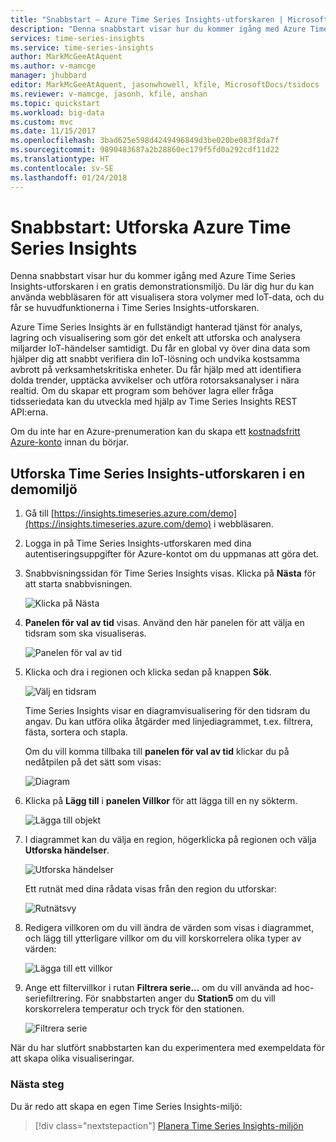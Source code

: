```yaml
---
title: "Snabbstart – Azure Time Series Insights-utforskaren | Microsoft Docs"
description: "Denna snabbstart visar hur du kommer igång med Azure Time Series Insights-utforskaren i webbläsaren för att visualisera stora IoT-datavolymer. Titta på huvudfunktionerna i en demomiljö."
services: time-series-insights
ms.service: time-series-insights
author: MarkMcGeeAtAquent
ms.author: v-mamcge
manager: jhubbard
editor: MarkMcGeeAtAquent, jasonwhowell, kfile, MicrosoftDocs/tsidocs
ms.reviewer: v-mamcge, jasonh, kfile, anshan
ms.topic: quickstart
ms.workload: big-data
ms.custom: mvc
ms.date: 11/15/2017
ms.openlocfilehash: 3bad625e598d4249496849d3be020be083f8da7f
ms.sourcegitcommit: 9890483687a2b28860ec179f5fd0a292cdf11d22
ms.translationtype: HT
ms.contentlocale: sv-SE
ms.lasthandoff: 01/24/2018
---
```

# <a name="quickstart-explore-azure-time-series-insights"></a>Snabbstart: Utforska Azure Time Series Insights
Denna snabbstart visar hur du kommer igång med Azure Time Series Insights-utforskaren i en gratis demonstrationsmiljö. Du lär dig hur du kan använda webbläsaren för att visualisera stora volymer med IoT-data, och du får se huvudfunktionerna i Time Series Insights-utforskaren. 

Azure Time Series Insights är en fullständigt hanterad tjänst för analys, lagring och visualisering som gör det enkelt att utforska och analysera miljarder IoT-händelser samtidigt. Du får en global vy över dina data som hjälper dig att snabbt verifiera din IoT-lösning och undvika kostsamma avbrott på verksamhetskritiska enheter. Du får hjälp med att identifiera dolda trender, upptäcka avvikelser och utföra rotorsaksanalyser i nära realtid.  Om du skapar ett program som behöver lagra eller fråga tidsseriedata kan du utveckla med hjälp av Time Series Insights REST API:erna.

Om du inte har en Azure-prenumeration kan du skapa ett [kostnadsfritt Azure-konto](https://azure.microsoft.com/free/?ref=microsoft.com&utm_source=microsoft.com&utm_medium=docs&utm_campaign=visualstudio) innan du börjar.

## <a name="explore-time-series-insights-explorer-in-a-demo-environment"></a>Utforska Time Series Insights-utforskaren i en demomiljö

1. Gå till [https://insights.timeseries.azure.com/demo](https://insights.timeseries.azure.com/demo) i webbläsaren. 

2. Logga in på Time Series Insights-utforskaren med dina autentiseringsuppgifter för Azure-kontot om du uppmanas att göra det. 
 
3. Snabbvisningssidan för Time Series Insights visas. Klicka på **Nästa** för att starta snabbvisningen.

   ![Klicka på Nästa](media/quickstart/quickstart1.png)

4. **Panelen för val av tid** visas. Använd den här panelen för att välja en tidsram som ska visualiseras.

   ![Panelen för val av tid](media/quickstart/quickstart2.png)

5. Klicka och dra i regionen och klicka sedan på knappen **Sök**.
 
   ![Välj en tidsram](media/quickstart/quickstart3.png) 

   Time Series Insights visar en diagramvisualisering för den tidsram du angav. Du kan utföra olika åtgärder med linjediagrammet, t.ex. filtrera, fästa, sortera och stapla. 

   Om du vill komma tillbaka till **panelen för val av tid** klickar du på nedåtpilen på det sätt som visas:

   ![Diagram](media/quickstart/quickstart4.png)

6. Klicka på **Lägg till** i **panelen Villkor** för att lägga till en ny sökterm.

   ![Lägga till objekt](media/quickstart/quickstart5.png)

7. I diagrammet kan du välja en region, högerklicka på regionen och välja **Utforska händelser**.
 
   ![Utforska händelser](media/quickstart/quickstart6.png)

   Ett rutnät med dina rådata visas från den region du utforskar:

   ![Rutnätsvy](media/quickstart/quickstart7.png)

8. Redigera villkoren om du vill ändra de värden som visas i diagrammet, och lägg till ytterligare villkor om du vill korskorrelera olika typer av värden:

   ![Lägga till ett villkor](media/quickstart/quickstart8.png)

9. Ange ett filtervillkor i rutan **Filtrera serie...** om du vill använda ad hoc-seriefiltrering. För snabbstarten anger du **Station5** om du vill korskorrelera temperatur och tryck för den stationen.
 
   ![Filtrera serie](media/quickstart/quickstart9.png)

När du har slutfört snabbstarten kan du experimentera med exempeldata för att skapa olika visualiseringar. 

### <a name="next-steps"></a>Nästa steg
Du är redo att skapa en egen Time Series Insights-miljö:
> [!div class="nextstepaction"]
> [Planera Time Series Insights-miljön](time-series-insights-environment-planning.md)
